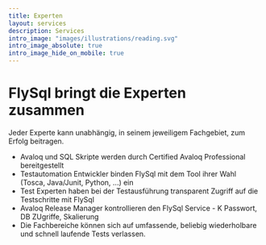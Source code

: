 ```yaml
---
title: Experten
layout: services
description: Services
intro_image: "images/illustrations/reading.svg"
intro_image_absolute: true
intro_image_hide_on_mobile: true
---
```


# FlySql bringt die Experten zusammen

Jeder Experte kann unabhängig, in seinem jeweiligem Fachgebiet, zum Erfolg beitragen.

- Avaloq und SQL Skripte werden durch Certified Avaloq Professional bereitgestellt
- Testautomation Entwickler binden FlySql mit dem Tool ihrer Wahl (Tosca, Java/Junit, Python, ...) ein
- Test Experten haben bei der Testausführung transparent Zugriff auf die Testschritte mit FlySql
- Avaloq Release Manager kontrollieren den FlySql Service - K Passwort, DB ZUgriffe, Skalierung
- Die Fachbereiche können sich auf umfassende, beliebig wiederholbare und schnell laufende Tests verlassen.
